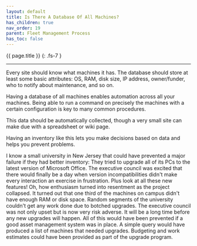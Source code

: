```yaml
---
layout: default
title: Is There A Database Of All Machines?
has_children: true
nav_order: 19
parent: Fleet Management Process
has_toc: false
---
```


{{ page.title }}
{: .fs-7 }

---

Every site should know what machines it has. The database should store at least some basic attributes: OS, RAM, disk size, IP address, owner/funder, who to notify about maintenance, and so on.

Having a database of all machines enables automation across all your machines. Being able to run a command on precisely the machines with a certain configuration is key to many common procedures.

This data should be automatically collected, though a very small site can make due with a spreadsheet or wiki page.

Having an inventory like this lets you make decisions based on data and helps you prevent problems.

I know a small university in New Jersey that could have prevented a major failure if they had better inventory: They tried to upgrade all of its PCs to the latest version of Microsoft Office. The executive council was excited that there would finally be a day when version incompatibilities didn't make every interaction an exercise in frustration. Plus look at all these new features! Oh, how enthusiasm turned into resentment as the project collapsed. It turned out that one third of the machines on campus didn't have enough RAM or disk space. Random segments of the university couldn't get any work done due to botched upgrades. The executive council was not only upset but is now very risk adverse. It will be a long time before any new upgrades will happen. All of this would have been prevented if a good asset management system was in place. A simple query would have produced a list of machines that needed upgrades. Budgeting and work estimates could have been provided as part of the upgrade program.
